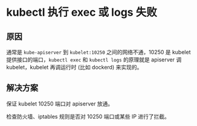 # kubectl 执行 exec 或 logs 失败

## 原因

通常是 `kube-apiserver` 到 `kubelet:10250` 之间的网络不通，10250 是 kubelet 提供接口的端口，`kubectl exec` 和 `kubectl logs` 的原理就是 apiserver 调 kubelet，kubelet 再调运行时 (比如 dockerd) 来实现的。

## 解决方案

保证 kubelet 10250 端口对 apiserver 放通。

检查防火墙、iptables 规则是否对 10250 端口或某些 IP 进行了拦截。
